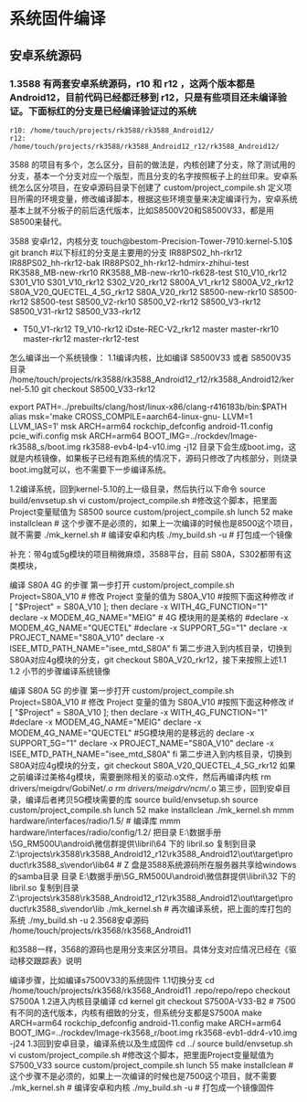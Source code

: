 # 系统固件编译
## 安卓系统源码
### 1.3588 有两套安卓系统源码，r10  和  r12 ，这两个版本都是Android12，目前代码已经都迁移到 r12，只是有些项目还未编译验证。下面标红的分支是已经编译验证过的系统
    r10: /home/touch/projects/rk3588/rk3588_Android12/
    r12: /home/touch/projects/rk3588/rk3588_Android12_r12/rk3588_Android12/

3588 的项目有多个，怎么区分，目前的做法是，内核创建了分支，除了测试用的分支，基本一个分支对应一个版型，而且分支的名字按照板子上的丝印来。安卓系统怎么区分项目，在安卓源码目录下创建了 custom/project_compile.sh 定义项目所需的环境变量，修改编译脚本，根据这些环境变量来决定编译行为，安卓系统基本上就不分板子的前后迭代版本，比如S8500V20和S8500V33，都是用S8500来替代。

3588 安卓r12，内核分支
touch@bestom-Precision-Tower-7910:kernel-5.10$ git branch #以下标红的分支是主要用的分支
  IR88PS02_hh-rkr12
  IR88PS02_hh-rkr12-bak
  IR88PS02_hh-rkr12-hdmirx-zhihui-test
  RK3588_MB-new-rkr10
  RK3588_MB-new-rkr10-rk628-test
  S10_V10_rkr12
  S301_V10
  S301_V10_rkr12
  S302_V20_rkr12
  S800A_V1_rkr12
  S800A_V2_rkr12
  S80A_V20_QUECTEL_4_5G_rkr12
  S80A_V20_rkr12
  S8500-new-rkr10
  S8500-rkr12
  S8500-test
  S8500_V2-rkr10
  S8500_V2-rkr12
  S8500_V3-rkr12
  S8500_V31-rkr12
  S8500_V33-rkr12
* T50_V1-rkr12
  T9_V10-rkr12
  iDste-REC-V2_rkr12
  master
  master-rkr10
  master-rkr12
  master-rkr12-test

怎么编译出一个系统镜像：
1.1编译内核，比如编译 S8500V33 或者 S8500V35
目录 /home/touch/projects/rk3588/rk3588_Android12_r12/rk3588_Android12/kernel-5.10
git checkout S8500_V33-rkr12


export PATH=../prebuilts/clang/host/linux-x86/clang-r416183b/bin:$PATH
alias msk='make CROSS_COMPILE=aarch64-linux-gnu- LLVM=1 LLVM_IAS=1'
msk ARCH=arm64 rockchip_defconfig android-11.config pcie_wifi.config
msk ARCH=arm64 BOOT_IMG=../rockdev/Image-rk3588_s/boot.img rk3588-evb4-lp4-v10.img -j12
目录下会生成boot.img，这就是内核镜像，如果板子已经有跑系统的情况下，源码只修改了内核部分，则烧录boot.img就可以，也不需要下一步编译系统。

1.2编译系统，回到kernel-5.10的上一级目录，然后执行以下命令
source build/envsetup.sh
vi custom/project_compile.sh #修改这个脚本，把里面Project变量赋值为 S8500
source custom/project_compile.sh
lunch 52
make installclean # 这个步骤不是必须的，如果上一次编译的时候也是8500这个项目，就不需要
./mk_kernel.sh # 编译安卓和内核
./my_build.sh -u # 打包成一个镜像

补充：带4g或5g模块的项目稍微麻烦，3588平台，目前 S80A，S302都带有这类模块，

编译 S80A 4G 的步骤
第一步打开 custom/project_compile.sh 
Project=S80A_V10 # 修改 Project 变量的值为 S80A_V10
#按照下面这种修改
if [ "$Project" = S80A_V10 ]; then
    declare -x WITH_4G_FUNCTION="1"
    declare -x MODEM_4G_NAME="MEIG" # 4G 模块用的是美格的
    #declare -x MODEM_4G_NAME="QUECTEL"
    #declare -x SUPPORT_5G="1"
    declare -x PROJECT_NAME="S80A_V10"
    declare -x ISEE_MTD_PATH_NAME="isee_mtd_S80A"
fi
第二步进入到内核目录，切换到S80A对应4g模块的分支，git checkout S80A_V20_rkr12，接下来按照上述1.1  1.2 小节的步骤编译系统镜像

编译 S80A 5G 的步骤
第一步打开 custom/project_compile.sh
Project=S80A_V10 # 修改 Project 变量的值为 S80A_V10
#按照下面这种修改
if [ "$Project" = S80A_V10 ]; then
    declare -x WITH_4G_FUNCTION="1"
    #declare -x MODEM_4G_NAME="MEIG"
    declare -x MODEM_4G_NAME="QUECTEL" #5G模块用的是移远的 
    declare -x SUPPORT_5G="1"
    declare -x PROJECT_NAME="S80A_V10"
    declare -x ISEE_MTD_PATH_NAME="isee_mtd_S80A"
fi
第二步进入到内核目录，切换到S80A对应4g模块的分支，git checkout S80A_V20_QUECTEL_4_5G_rkr12
如果之前编译过美格4g模块，需要删除相关的驱动.o文件，然后再编译内核
rm drivers/meigdrv/GobiNet/*.o
rm drivers/meigdrv/ncm/*.o
第三步，回到安卓目录，编译后者拷贝5G模块需要的库
source build/envsetup.sh
source custom/project_compile.sh
lunch 52
make installclean
./mk_kernel.sh
mmm  hardware/interfaces/radio/1.5/   # 编译库
mmm  hardware/interfaces/radio/config/1.2/
把目录 E:\数据手册\5G_RM500U\android\微信群提供\libril\64 下的 libril.so 复制到目录
Z:\projects\rk3588\rk3588_Android12_r12\rk3588_Android12\out\target\product\rk3588_s\vendor\lib64  # Z 盘是3588系统源码所在服务器共享给windows的samba目录
目录 E:\数据手册\5G_RM500U\android\微信群提供\libril\32 下的 libril.so 复制到目录
Z:\projects\rk3588\rk3588_Android12_r12\rk3588_Android12\out\target\product\rk3588_s\vendor\lib
./mk_kernel.sh # 再次编译系统，把上面的库打包的系统
./my_build.sh -u
2.3568安卓源码
/home/touch/projects/rk3568/rk3568_Android11

和3588一样，3568的源码也是用分支来区分项目。具体分支对应情况已经在《驱动移交跟踪表》说明

编译步骤，比如编译s7500V33的系统固件
1.1切换分支
cd /home/touch/projects/rk3568/rk3568_Android11
.repo/repo/repo checkout S7500A
1.2进入内核目录编译
cd kernel
git checkout S7500A-V33-B2 # 7500有不同的迭代版本，内核有细致的分支，但系统分支都是S7500A
make ARCH=arm64 rockchip_defconfig android-11.config
make ARCH=arm64 BOOT_IMG=../rockdev/Image-rk3568_r/boot.img rk3568-evb1-ddr4-v10.img -j24
1.3回到安卓目录，编译系统以及生成固件
cd ../
source build/envsetup.sh
vi custom/project_compile.sh #修改这个脚本，把里面Project变量赋值为 S7500_V33
source custom/project_compile.sh
lunch 55
make installclean # 这个步骤不是必须的，如果上一次编译的时候也是7500这个项目，就不需要
./mk_kernel.sh # 编译安卓和内核
./my_build.sh -u # 打包成一个镜像固件


